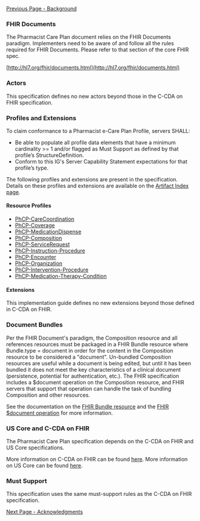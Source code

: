 [Previous Page - Background](background.html)

### FHIR Documents

The Pharmacist Care Plan document relies on the FHIR Documents paradigm. Implementers need to be aware of and follow all the rules required for FHIR Documents. Please refer to that section of the core FHIR spec.

[http://hl7.org/fhir/documents.html](http://hl7.org/fhir/documents.html)


### Actors

This specification defines no new actors beyond those in the C-CDA on FHIR specification. 

### Profiles and Extensions

To claim conformance to a Pharmacist e-Care Plan Profile, servers SHALL:

* Be able to populate all profile data elements that have a minimum cardinality >= 1 and/or flagged as Must Support as defined by that profile’s StructureDefinition.
* Conform to this IG's Server Capability Statement expectations for that profile’s type. 

The following profiles and extensions are present in the specification. Details on these profiles and extensions are available on the [Artifact Index page](artifacts.html). 

#### Resource Profiles

* [PhCP-CareCoordination](StructureDefinition-PhCP-CareCoordination.html)
* [PhCP-Coverage](StructureDefinition-PhCP-Coverage.html)
* [PhCP-MedicationDispense](StructureDefinition-PhCP-MedicationDispense.html)
* [PhCP-Composition](StructureDefinition-PhCP-Composition.html)
* [PhCP-ServiceRequest](StructureDefinition-PhCP-ServiceRequest.html)
* [PhCP-Instruction-Procedure](StructureDefinition-PhCP-Instruction-Procedure.html)
* [PhCP-Encounter](StructureDefinition-PhCP-Encounter.html)
* [PhCP-Organization](StructureDefinition-PhCP-Organization.html)
* [PhCP-Intervention-Procedure](StructureDefinition-PhCP-Intervention-Procedure.html)
* [PhCP-Medication-Therapy-Condition](StructureDefinition-PhCP-Medication-Therapy-Condition.html)

#### Extensions

This implementation guide defines no new extensions beyond those defined in C-CDA on FHIR. 

### Document Bundles

Per the FHIR Document's paradigm, the Composition resource and all references resources must be packaged in a FHIR Bundle resource where Bundle.type = document in order for the content in the Composition resource to be considered a "document". Un-bundled Composition resources are useful while a document is being edited, but until it has been bundled it does not meet the key characteristics of a clinical document (persistence, potential for authentication, etc.). The FHIR specification includes a $document operation on the Composition resource, and FHIR servers that support that operation can handle the task of bundling Composition and other resources. 

See the documentation on the [FHIR Bundle resource](http://hl7.org/fhir/bundle.html) and the [FHIR $document operation](http://hl7.org/fhir/composition-operation-document.html) for more information. 


### US Core and C-CDA on FHIR

The Pharmacist Care Plan specification depends on the C-CDA on FHIR and US Core specifications. 

More information on C-CDA on FHIR can be found [here](https://www.hl7.org/fhir/us/ccda). 
More information on US Core can be found [here](https://www.hl7.org/fhir/us/core). 

### Must Support

This specification uses the same must-support rules as the C-CDA on FHIR specification. 



[Next Page - Acknowledgments](acknowledgments.html)